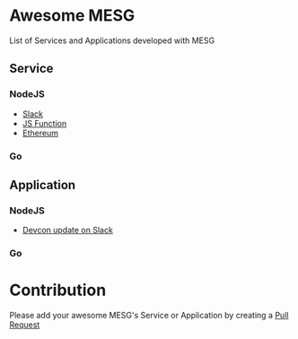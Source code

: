 # Awesome MESG

List of Services and Applications developed with MESG

## Service

### NodeJS

- [Slack](https://github.com/mesg-foundation/service-slack)
- [JS Function](https://github.com/mesg-foundation/service-js-function)
- [Ethereum](https://github.com/mesg-foundation/service-ethereum)

### Go


## Application

### NodeJS

- [Devcon update on Slack](https://github.com/mesg-foundation/application-devcon-update-on-slack)

### Go


# Contribution

Please add your awesome MESG's Service or Application by creating a [Pull Request](https://github.com/mesg-foundation/awesome-mesg/pulls)
